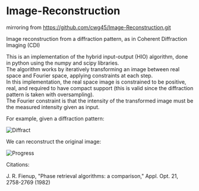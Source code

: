 # Image-Reconstruction

mirroring from <https://github.com/cwg45/Image-Reconstruction.git>

Image reconstruction from a diffraction pattern, as in Coherent Diffraction Imaging (CDI)

This is an implementation of the hybrid input-output (HIO) algorithm, done in python using the numpy and scipy libraries.  
The algorithm works by iteratively transforming an image between real space and Fourier space, applying constraints at each step.  
In this implementation, the real space image is constrained to be positive, real, and required to have compact support (this is valid since the diffraction pattern is taken with oversampling).  
The Fourier constraint is that the intensity of the transformed image must be the measured intensity given as input.  

For example, given a diffraction pattern:  

![Diffract](https://raw.githubusercontent.com/cwg45/Image-Reconstruction/master/transform.png)

We can reconstruct the original image:

![Progress](https://raw.githubusercontent.com/cwg45/Image-Reconstruction/master/progress.gif)

Citations:

J. R. Fienup, "Phase retrieval algorithms: a comparison," Appl. Opt. 21, 2758-2769 (1982)
